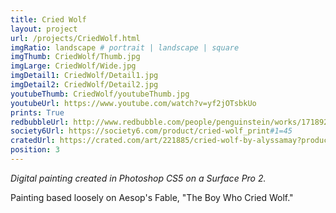 ```yaml
---
title: Cried Wolf
layout: project
url: /projects/CriedWolf.html
imgRatio: landscape # portrait | landscape | square
imgThumb: CriedWolf/Thumb.jpg
imgLarge: CriedWolf/Wide.jpg
imgDetail1: CriedWolf/Detail1.jpg
imgDetail2: CriedWolf/Detail2.jpg
youtubeThumb: CriedWolf/youtubeThumb.jpg
youtubeUrl: https://www.youtube.com/watch?v=yf2jOTsbkUo
prints: True
redbubbleUrl: http://www.redbubble.com/people/penguinstein/works/17189201-cried-wolf
society6Url: https://society6.com/product/cried-wolf_print#1=45
cratedUrl: https://crated.com/art/221885/cried-wolf-by-alyssamay?product=PO&size=11%7C17
position: 3
---
```


*Digital painting created in Photoshop CS5 on a Surface Pro 2.*

Painting based loosely on Aesop's Fable, "The Boy Who Cried Wolf."
